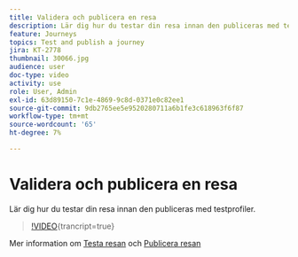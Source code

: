 ```yaml
---
title: Validera och publicera en resa
description: Lär dig hur du testar din resa innan den publiceras med testprofiler.
feature: Journeys
topics: Test and publish a journey
jira: KT-2778
thumbnail: 30066.jpg
audience: user
doc-type: video
activity: use
role: User, Admin
exl-id: 63d89150-7c1e-4869-9c8d-0371e0c82ee1
source-git-commit: 9db2765ee5e9520280711a6b1fe3c618963f6f87
workflow-type: tm+mt
source-wordcount: '65'
ht-degree: 7%

---
```


# Validera och publicera en resa

Lär dig hur du testar din resa innan den publiceras med testprofiler.

>[!VIDEO](https://video.tv.adobe.com/v/30066?learn=on){trancript=true}

Mer information om [Testa resan](https://experienceleague.adobe.com/docs/journeys/using/building-journeys/testing-the-journey.html)
och [Publicera resan](https://experienceleague.adobe.com/docs/journeys/using/building-journeys/publishing-the-journey.html)
